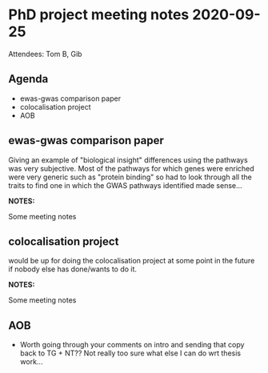 # PhD project meeting notes 2020-09-25

Attendees: Tom B, Gib

## Agenda

* ewas-gwas comparison paper 
* colocalisation project
* AOB

## ewas-gwas comparison paper

Giving an example of "biological insight" differences using the pathways was very subjective. Most of the pathways for which genes were enriched were very generic such as "protein binding" so had to look through all the traits to find one in which the GWAS pathways identified made sense...

__NOTES:__

Some meeting notes

## colocalisation project

would be up for doing the colocalisation project at some point in the future if nobody else has done/wants to do it.

__NOTES:__

Some meeting notes

## AOB

* Worth going through your comments on intro and sending that copy back to TG + NT?? Not really too sure what else I can do wrt thesis work... 